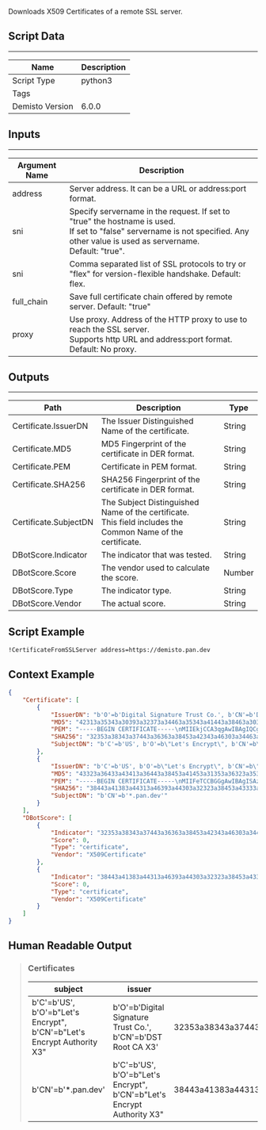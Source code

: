 Downloads X509 Certificates of a remote SSL server.

## Script Data
---

| **Name** | **Description** |
| --- | --- |
| Script Type | python3 |
| Tags |  |
| Demisto Version | 6.0.0 |

## Inputs
---

| **Argument Name** | **Description** |
| --- | --- |
| address | Server address. It can be a URL or address:port format. |
| sni | Specify servername in the request. If set to "true" the hostname is used.<br/>If set to "false" servername is not specified. Any other value is used as servername.<br/>Default: "true".<br/> |
| sni | Comma separated list of SSL protocols to try or "flex" for version-flexible handshake. Default: flex.<br/> |
| full_chain | Save full certificate chain offered by remote server. Default: "true"<br/> |
| proxy | Use proxy. Address of the HTTP proxy to use to reach the SSL server.<br/>Supports http URL and address:port format. Default: No proxy.<br/> |

## Outputs
---

| **Path** | **Description** | **Type** |
| --- | --- | --- |
| Certificate.IssuerDN | The Issuer Distinguished Name of the certificate. | String |
| Certificate.MD5 | MD5 Fingerprint of the certificate in DER format. | String |
| Certificate.PEM | Certificate in PEM format. | String |
| Certificate.SHA256 | SHA256 Fingerprint of the certificate in DER format. | String |
| Certificate.SubjectDN | The Subject Distinguished Name of the certificate.<br/>This field includes the Common Name of the certificate.<br/> | String |
| DBotScore.Indicator | The indicator that was tested. | String |
| DBotScore.Score | The vendor used to calculate the score. | Number |
| DBotScore.Type | The indicator type. | String |
| DBotScore.Vendor | The actual score. | String |


## Script Example
```!CertificateFromSSLServer address=https://demisto.pan.dev```

## Context Example
```json
{
    "Certificate": [
        {
            "IssuerDN": "b'O'=b'Digital Signature Trust Co.', b'CN'=b'DST Root CA X3'",
            "MD5": "42313a35343a30393a32373a34463a35343a41443a38463a30323a33443a33423a38353a41353a45433a45433a3544",
            "PEM": "-----BEGIN CERTIFICATE-----\nMIIEkjCCA3qgAwIBAgIQCgFBQgAAAVOFc2oLheynCDANBgkqhkiG9w0BAQsFADA/\nMSQwIgYDVQQKExtEaWdpdGFsIFNpZ25hdHVyZSBUcnVzdCBDby4xFzAVBgNVBAMT\nDkRTVCBSb290IENBIFgzMB4XDTE2MDMxNzE2NDA0NloXDTIxMDMxNzE2NDA0Nlow\nSjELMAkGA1UEBhMCVVMxFjAUBgNVBAoTDUxldCdzIEVuY3J5cHQxIzAhBgNVBAMT\nGkxldCdzIEVuY3J5cHQgQXV0aG9yaXR5IFgzMIIBIjANBgkqhkiG9w0BAQEFAAOC\nAQ8AMIIBCgKCAQEAnNMM8FrlLke3cl03g7NoYzDq1zUmGSXhvb418XCSL7e4S0EF\nq6meNQhY7LEqxGiHC6PjdeTm86dicbp5gWAf15Gan/PQeGdxyGkOlZHP/uaZ6WA8\nSMx+yk13EiSdRxta67nsHjcAHJyse6cF6s5K671B5TaYucv9bTyWaN8jKkKQDIZ0\nZ8h/pZq4UmEUEz9l6YKHy9v6Dlb2honzhT+Xhq+w3Brvaw2VFn3EK6BlspkENnWA\na6xK8xuQSXgvopZPKiAlKQTGdMDQMc2PMTiVFrqoM7hD8bEfwzB/onkxEz0tNvjj\n/PIzark5McWvxI0NHWQWM6r6hCm21AvA2H3DkwIDAQABo4IBfTCCAXkwEgYDVR0T\nAQH/BAgwBgEB/wIBADAOBgNVHQ8BAf8EBAMCAYYwfwYIKwYBBQUHAQEEczBxMDIG\nCCsGAQUFBzABhiZodHRwOi8vaXNyZy50cnVzdGlkLm9jc3AuaWRlbnRydXN0LmNv\nbTA7BggrBgEFBQcwAoYvaHR0cDovL2FwcHMuaWRlbnRydXN0LmNvbS9yb290cy9k\nc3Ryb290Y2F4My5wN2MwHwYDVR0jBBgwFoAUxKexpHsscfrb4UuQdf/EFWCFiRAw\nVAYDVR0gBE0wSzAIBgZngQwBAgEwPwYLKwYBBAGC3xMBAQEwMDAuBggrBgEFBQcC\nARYiaHR0cDovL2Nwcy5yb290LXgxLmxldHNlbmNyeXB0Lm9yZzA8BgNVHR8ENTAz\nMDGgL6AthitodHRwOi8vY3JsLmlkZW50cnVzdC5jb20vRFNUUk9PVENBWDNDUkwu\nY3JsMB0GA1UdDgQWBBSoSmpjBH3duubRObemRWXv86jsoTANBgkqhkiG9w0BAQsF\nAAOCAQEA3TPXEfNjWDjdGBX7CVW+dla5cEilaUcne8IkCJLxWh9KEik3JHRRHGJo\nuM2VcGfl96S8TihRzZvoroed6ti6WqEBmtzw3Wodatg+VyOeph4EYpr/1wXKtx8/\nwApIvJSwtmVi4MFU5aMqrSDE6ea73Mj2tcMyo5jMd6jmeWUHK8so/joWUoHOUgwu\nX4Po1QYz+3dszkDqMp4fklxBwXRsW10KXzPMTZ+sOPAveyxindmjkW8lGy+QsRlG\nPfZ+G6Z6h7mjem0Y+iWlkYcV4PIWL1iwBi8saCbGS5jN2p8M+X+Q7UNKEkROb3N6\nKOqkqm57TH2H3eDJAkSnh6/DNFu0Qg==\n-----END CERTIFICATE-----\n",
            "SHA256": "32353a38343a37443a36363a38453a42343a46303a34463a44443a34303a42313a32423a36423a30373a34303a43353a36373a44413a37443a30323a34333a30383a45423a36433a32433a39363a46453a34313a44393a44453a32313a3844",
            "SubjectDN": "b'C'=b'US', b'O'=b\"Let's Encrypt\", b'CN'=b\"Let's Encrypt Authority X3\""
        },
        {
            "IssuerDN": "b'C'=b'US', b'O'=b\"Let's Encrypt\", b'CN'=b\"Let's Encrypt Authority X3\"",
            "MD5": "43323a36433a43413a36443a38453a41453a31353a36323a35343a35453a41323a46393a32413a37383a36413a3446",
            "PEM": "-----BEGIN CERTIFICATE-----\nMIIFeTCCBGGgAwIBAgISAzEbsD9qaotTNWpIjVYTuJfLMA0GCSqGSIb3DQEBCwUA\nMEoxCzAJBgNVBAYTAlVTMRYwFAYDVQQKEw1MZXQncyBFbmNyeXB0MSMwIQYDVQQD\nExpMZXQncyBFbmNyeXB0IEF1dGhvcml0eSBYMzAeFw0yMDExMDkwODI3MjJaFw0y\nMTAyMDcwODI3MjJaMBQxEjAQBgNVBAMMCSoucGFuLmRldjCCASIwDQYJKoZIhvcN\nAQEBBQADggEPADCCAQoCggEBAN9SNys/BIObvOjc4I9JXOev91udhfUWMZ4B1G/P\nRYIcyVxlQKbgPrzGG0RaC14fPoQ5Jt9G/iP6+xZSIE5dsXN6BEx0z1XxsXNNC4p1\nmxAMMnNR5dOVlkvmW2NCl5Ei38FZrA2Ppf+SnNyNK/O4JC7q3FFYxv6uzvmyMS7P\nlct6XR29BkcOQXGcFn4uVXfa5gex710P20bqaSLePPR3Q01xeNPPtaaRM3XQq/lX\n4jzWFNcKaNyHb/ZoH6CJxue+L3tjA/vWJ/0bDUAtHBauTiuQINwEgKsMVX0GJ8+R\ndQEbNvqcnvyMXRCjyH4jowClVIPqvMCFKCLWywZz83ksZbsCAwEAAaOCAo0wggKJ\nMA4GA1UdDwEB/wQEAwIFoDAdBgNVHSUEFjAUBggrBgEFBQcDAQYIKwYBBQUHAwIw\nDAYDVR0TAQH/BAIwADAdBgNVHQ4EFgQUMNCAdN2NspaIwq5z3DadxFiiBkQwHwYD\nVR0jBBgwFoAUqEpqYwR93brm0Tm3pkVl7/Oo7KEwbwYIKwYBBQUHAQEEYzBhMC4G\nCCsGAQUFBzABhiJodHRwOi8vb2NzcC5pbnQteDMubGV0c2VuY3J5cHQub3JnMC8G\nCCsGAQUFBzAChiNodHRwOi8vY2VydC5pbnQteDMubGV0c2VuY3J5cHQub3JnLzBE\nBgNVHREEPTA7ggkqLnBhbi5kZXaCB3Bhbi5kZXaCJXBhbm9zLmRldmVsb3BlcnMu\ncGFsb2FsdG9uZXR3b3Jrcy5jb20wTAYDVR0gBEUwQzAIBgZngQwBAgEwNwYLKwYB\nBAGC3xMBAQEwKDAmBggrBgEFBQcCARYaaHR0cDovL2Nwcy5sZXRzZW5jcnlwdC5v\ncmcwggEDBgorBgEEAdZ5AgQCBIH0BIHxAO8AdgBvU3asMfAxGdiZAKRRFf93FRwR\n2QLBACkGjbIImjfZEwAAAXWsVNeKAAAEAwBHMEUCIGqLW6M9TglATvIjIe16M04e\nE+N7u2WQ9pXOzCnsGs9jAiEA2xUatPkccLZQBUvSdm+lxpDybWUiVuy0u0WvA1PK\n4loAdQB9PvL4j/+IVWgkwsDKnlKJeSvFDngJfy5ql2iZfiLw1wAAAXWsVNfFAAAE\nAwBGMEQCIFGFLG63CN5rzm6+7COMdfX9lEInTK75K+1S3DJfuBRgAiBsy078DE9N\nUS0VvJT1RbwUd9gHmrdYTjHvoB3+0s+HFzANBgkqhkiG9w0BAQsFAAOCAQEADBhy\nMXGZEwZOtJ9s629vBpXlToQuldMzMruK7YnU8k5jlYo+zf0h+Cho8FVyDGyL2lDP\nnogirsZLE8c3VG+6THsazDlRkrC4kgluwFO+O5Uek+x5/EKUHexKRLZugPcCLJze\nxZY466i/TNUJQboSqAeQ9G0c6icuXQyyNEjOGISL6EJPXYKFMsKYS+3bKG6rjIcB\nwh3punkiV5xTWBkhkXQXDGbIiDexPlCru6pYBRdjYLh7djqNcaETyZzlMGuqaXPV\nKLkHysDrPFRMv7vsVZtfl+uo/IZDlu/f/l9dbAOSm7U2Y4lMDcFFvgBFe92VugRX\nlsIyitGgEHPo3lfpKw==\n-----END CERTIFICATE-----\n",
            "SHA256": "38443a41383a44313a46393a44303a32323a38453a43333a38443a44363a35393a31353a34463a37333a34443a35393a36353a44303a43443a32343a38373a45413a34413a43343a34313a31423a39423a43303a41413a34443a37453a4136",
            "SubjectDN": "b'CN'=b'*.pan.dev'"
        }
    ],
    "DBotScore": [
        {
            "Indicator": "32353a38343a37443a36363a38453a42343a46303a34463a44443a34303a42313a32423a36423a30373a34303a43353a36373a44413a37443a30323a34333a30383a45423a36433a32433a39363a46453a34313a44393a44453a32313a3844",
            "Score": 0,
            "Type": "certificate",
            "Vendor": "X509Certificate"
        },
        {
            "Indicator": "38443a41383a44313a46393a44303a32323a38453a43333a38443a44363a35393a31353a34463a37333a34443a35393a36353a44303a43443a32343a38373a45413a34413a43343a34313a31423a39423a43303a41413a34443a37453a4136",
            "Score": 0,
            "Type": "certificate",
            "Vendor": "X509Certificate"
        }
    ]
}
```

## Human Readable Output

>### Certificates
>|subject|issuer|sha256|
>|---|---|---|
>| b'C'=b'US', b'O'=b"Let's Encrypt", b'CN'=b"Let's Encrypt Authority X3" | b'O'=b'Digital Signature Trust Co.', b'CN'=b'DST Root CA X3' | 32353a38343a37443a36363a38453a42343a46303a34463a44443a34303a42313a32423a36423a30373a34303a43353a36373a44413a37443a30323a34333a30383a45423a36433a32433a39363a46453a34313a44393a44453a32313a3844 |
>| b'CN'=b'*.pan.dev' | b'C'=b'US', b'O'=b"Let's Encrypt", b'CN'=b"Let's Encrypt Authority X3" | 38443a41383a44313a46393a44303a32323a38453a43333a38443a44363a35393a31353a34463a37333a34443a35393a36353a44303a43443a32343a38373a45413a34413a43343a34313a31423a39423a43303a41413a34443a37453a4136 |

